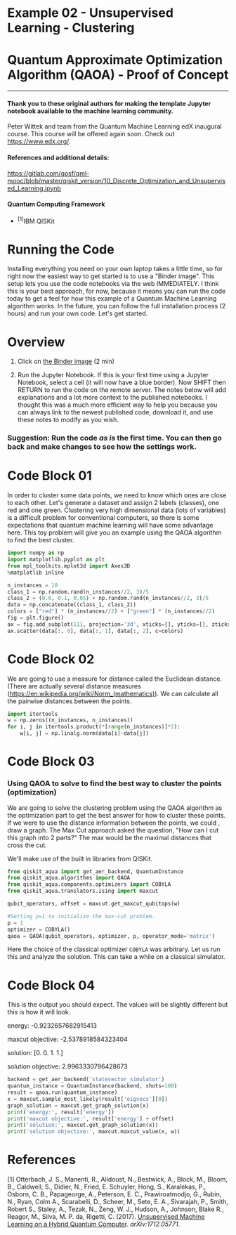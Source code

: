 
# Example 02 - Unsupervised Learning - Clustering

# Quantum Approximate Optimization Algorithm (QAOA) - Proof of Concept


***
#### Thank you to these original authors for making the template Jupyter notebook available to the machine learning community.
Peter Wittek and team from the Quantum Machine Learning edX inaugural course. This course will be offered again soon. Check out https://www.edx.org/.

#### References and additional details:
https://gitlab.com/qosf/qml-mooc/blob/master/qiskit_version/10_Discrete_Optimization_and_Unsupervised_Learning.ipynb

#### Quantum Computing Framework
- <sup>[1]</sup>IBM QISKit


# Running the Code

Installing everything you need on your own laptop takes a little time, so for right now the easiest way to get started is to use a "Binder image".  This setup lets you use the code notebooks via the web IMMEDIATELY. I think this is your best approach, for now, because it means you can run the code today to get a feel for how this example of a Quantum Machine Learning algorithm works. In the future, you can follow the full installation process (2 hours) and run your own code. Let's get started. 

# Overview

1) Click on [the Binder image](https://mybinder.org/v2/gh/PacktPublishing/Quantum-Machine-Learning/blob/master?urlpath=https%3A%2F%2Fgithub.com%2FPacktPublishing%2FQuantum-Machine-Learning%2Fblob%2Fmaster%2FQAOA.ipynb) (2 min)

2) Run the Jupyter Notebook. If this is your first time using a Jupyter Notebook, select a cell (it will now have a blue border).  Now SHIFT then RETURN to run the code on the remote server.  The notes below will add explanations and a lot more context to the published notebooks. I thought this was a much more efficient way to help you because you can always link to the newest published code, download it, and use these notes to modify as you wish. 

### Suggestion:  Run the code _as is_ the first time.  You can then go back and make changes to see how the settings work.


# Code Block 01

In order to cluster some data points, we need to know which ones are close to each other.  Let's generate a dataset and assign 2 labels (classes), one red and one green. Clustering very high dimensional data (lots of variables) is a difficult problem for conventional computers, so there is some expectations that quantum machine learning will have some advantage here.  This toy problem will give you an example using the QAOA algorithm to find the best cluster.


```python
import numpy as np
import matplotlib.pyplot as plt
from mpl_toolkits.mplot3d import Axes3D
%matplotlib inline

n_instances = 10
class_1 = np.random.rand(n_instances//2, 3)/5
class_2 = (0.6, 0.1, 0.05) + np.random.rand(n_instances//2, 3)/5
data = np.concatenate((class_1, class_2))
colors = ["red"] * (n_instances//2) + ["green"] * (n_instances//2)
fig = plt.figure()
ax = fig.add_subplot(111, projection='3d', xticks=[], yticks=[], zticks=[])
ax.scatter(data[:, 0], data[:, 1], data[:, 2], c=colors)
```

# Code Block 02
We are going to use a measure for distance called the Euclidean distance. (There are actually several distance measures (https://en.wikipedia.org/wiki/Norm_(mathematics)).  We can calculate all the pairwise distances between the points.


```python
import itertools
w = np.zeros((n_instances, n_instances))
for i, j in itertools.product(*[range(n_instances)]*2):
    w[i, j] = np.linalg.norm(data[i]-data[j])
```

# Code Block 03


### Using QAOA to solve to find the best way to cluster the points (optimization)

We are going to solve the clustering problem using the QAOA algorithm as the optimization part to get the best answer for how to cluster these points.  If we were to use the distance information between the points, we could , draw a graph.  The Max Cut approach asked the question, "How can I cut this graph into 2 parts?"  The max would be the maximal distances that cross the cut.

We'll make use of the built in libraries from QISKit.


```python
from qiskit_aqua import get_aer_backend, QuantumInstance
from qiskit_aqua.algorithms import QAOA
from qiskit_aqua.components.optimizers import COBYLA
from qiskit_aqua.translators.ising import maxcut
```


```python
qubit_operators, offset = maxcut.get_maxcut_qubitops(w)

#Setting p=1 to initialize the max-cut problem.
p = 1  
optimizer = COBYLA()
qaoa = QAOA(qubit_operators, optimizer, p, operator_mode='matrix')
```

Here the choice of the classical optimizer `COBYLA` was arbitrary. Let us run this and analyze the solution. This can take a while on a classical simulator.

# Code Block 04

This is the output you should expect. The values will be slightly different but this is how it will look.

energy: -0.9232657682915413

maxcut objective: -2.5378918584323404

solution: [0. 0. 1. 1.]

solution objective: 2.9963330796428673



```python
backend = get_aer_backend('statevector_simulator')
quantum_instance = QuantumInstance(backend, shots=100)
result = qaoa.run(quantum_instance)
x = maxcut.sample_most_likely(result['eigvecs'][0])
graph_solution = maxcut.get_graph_solution(x)
print('energy:', result['energy'])
print('maxcut objective:', result['energy'] + offset)
print('solution:', maxcut.get_graph_solution(x))
print('solution objective:', maxcut.maxcut_value(x, w))
```

# References

[1] Otterbach, J. S., Manenti, R., Alidoust, N., Bestwick, A., Block, M., Bloom, B., Caldwell, S., Didier, N., Fried, E. Schuyler, Hong, S., Karalekas, P., Osborn, C. B., Papageorge, A., Peterson, E. C., Prawiroatmodjo, G., Rubin, N., Ryan, Colm A., Scarabelli, D., Scheer, M., Sete, E. A., Sivarajah, P., Smith, Robert S., Staley, A., Tezak, N., Zeng, W. J., Hudson, A., Johnson, Blake R., Reagor, M., Silva, M. P. da, Rigetti, C. (2017). [Unsupervised Machine Learning on a Hybrid Quantum Computer](https://arxiv.org/abs/1712.05771). *arXiv:1712.05771*. <a id='1'></a>
